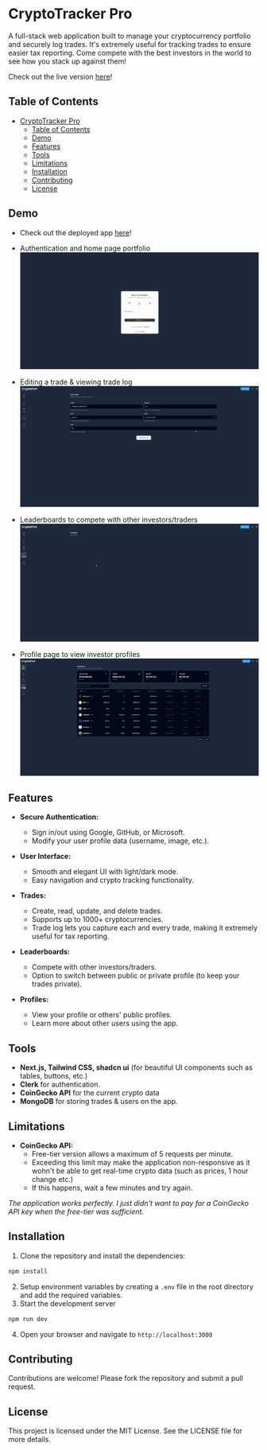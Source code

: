 # CryptoTracker Pro
A full-stack web application built to manage your cryptocurrency portfolio and securely log trades. It's extremely useful for tracking trades to ensure easier tax reporting. Come compete with the best investors in the world to see how you stack up against them!

Check out the live version [here](https://crypto-portfolio-eta.vercel.app/)!

## Table of Contents
- [CryptoTracker Pro](#cryptotracker-pro)
  - [Table of Contents](#table-of-contents)
  - [Demo](#demo)
  - [Features](#features)
  - [Tools](#tools)
  - [Limitations](#limitations)
  - [Installation](#installation)
  - [Contributing](#contributing)
  - [License](#license)

## Demo
- Check out the deployed app [here](https://crypto-portfolio-eta.vercel.app/)!
- Authentication and home page portfolio
![Authentication and home page flow](/readme_gifs/authenticate.gif)

- Editing a trade & viewing trade log
![Edit a trade and view trade log](/readme_gifs/edittrade.gif)

- Leaderboards to compete with other investors/traders
![Leaderboards](/readme_gifs/leaderboards.gif)

- Profile page to view investor profiles
![Profile page](/readme_gifs/profile.gif)

## Features
- **Secure Authentication:**
  - Sign in/out using Google, GitHub, or Microsoft.
  - Modify your user profile data (username, image, etc.).


- **User Interface:**
  - Smooth and elegant UI with light/dark mode.
  - Easy navigation and crypto tracking functionality.

- **Trades:**
  - Create, read, update, and delete trades.
  - Supports up to 1000+ cryptocurrencies.
  - Trade log lets you capture each and every trade, making it extremely useful for tax reporting.

- **Leaderboards:**
  - Compete with other investors/traders.
  - Option to switch between public or private profile (to keep your trades private).

- **Profiles:**
  - View your profile or others' public profiles.
  - Learn more about other users using the app.

## Tools
- **Next.js, Tailwind CSS, shadcn ui** (for beautiful UI components such as tables, buttons, etc.)
- **Clerk** for authentication.
- **CoinGecko API** for the current crypto data
- **MongoDB** for storing trades & users on the app.

## Limitations
- **CoinGecko API:**
  - Free-tier version allows a maximum of 5 requests per minute.
  - Exceeding this limit may make the application non-responsive as it wohn't be able to get real-time crypto data (such as prices, 1 hour change etc.)
  - If this happens, wait a few minutes and try again.

*The application works perfectly. I just didn't want to pay for a CoinGecko API key when the free-tier was sufficient.*

## Installation
1. Clone the repository and install the dependencies:
```bash
npm install
```

2. Setup environment variables by creating a `.env` file in the root directory and add the required variables.
3. Start the development server
```bash
npm run dev
```

4. Open your browser and navigate to `http://localhost:3000`

## Contributing
Contributions are welcome! Please fork the repository and submit a pull request.

## License
This project is licensed under the MIT License. See the LICENSE file for more details.
